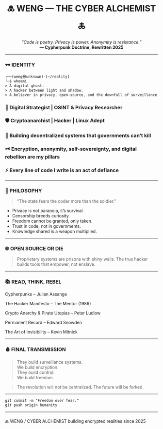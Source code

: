 <h1 align="center">
  <br>
  🜏 WENG — THE CYBER ALCHEMIST 🜏
</h1>

<p align="center">
  <em>“Code is poetry. Privacy is power. Anonymity is resistance.”</em><br>
  <strong>— Cypherpunk Doctrine, Rewritten 2025</strong>
</p>

---

### 🕶️ IDENTITY

```txt
┌──(weng㉿unknown)-[~/reality]
└─$ whoami
> A digital ghost.  
> A hacker between light and shadow.  
> A believer in privacy, open-source, and the downfall of surveillance capitalism.

```


### 🧠 Digital Strategist | OSINT & Privacy Researcher

### 🛡️ Cryptoanarchist | Hacker | Linux Adept 

### 🧬 Building decentralized systems that governments can’t kill

### 🗝️ Encryption, anonymity, self-sovereignty, and digital rebellion are my pillars

### ⚡ Every line of code I write is an act of defiance

---

### 📡 PHILOSOPHY

> “The state fears the coder more than the soldier.”



- Privacy is not paranoia, it’s survival.  
- Censorship breeds curiosity.  
- Freedom cannot be granted, only taken.  
- Trust in code, not in governments.  
- Knowledge shared is a weapon multiplied.


---


### 🌐 OPEN SOURCE OR DIE

> Proprietary systems are prisons with shiny walls.
The true hacker builds tools that empower, not enslave.

---

### 📚 READ, THINK, REBEL

Cypherpunks – Julian Assange

The Hacker Manifesto – The Mentor (1986)

Crypto Anarchy & Pirate Utopias – Peter Ludlow

Permanent Record – Edward Snowden

The Art of Invisibility – Kevin Mitnick

---

### 🩸 FINAL TRANSMISSION

> They build surveillance systems.  
> We build encryption.  
> They build control.  
> We build freedom.

> The revolution will not be centralized.
The future will be forked.


---
```txt
git commit -m "Freedom over fear."
git push origin humanity
```

---

🜏 WENG / CYBER ALCHEMIST
building encrypted realities since 2025